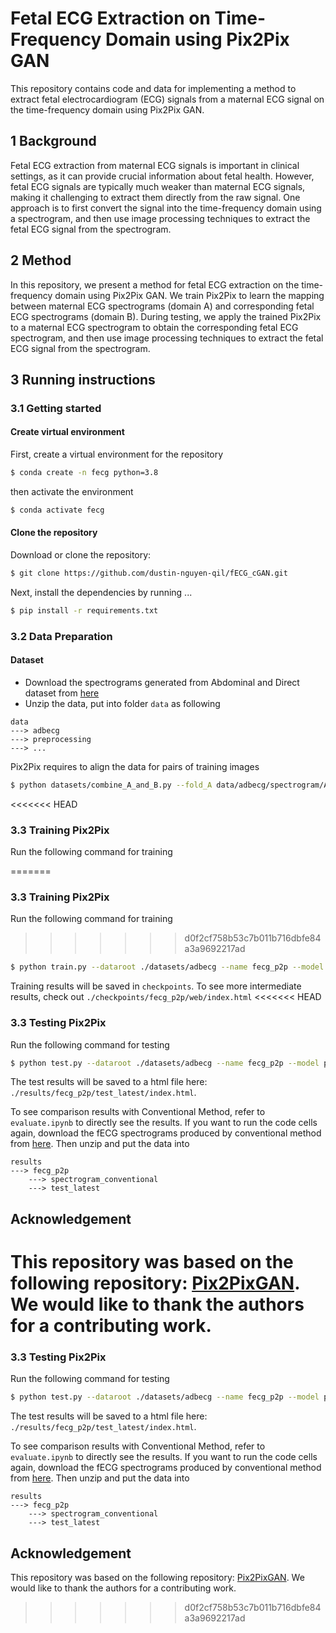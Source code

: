 # Fetal ECG Extraction on Time-Frequency Domain using Pix2Pix GAN

This repository contains code and data for implementing a method to extract fetal electrocardiogram (ECG) signals from a maternal ECG signal on the time-frequency domain using Pix2Pix GAN.

## 1 Background

Fetal ECG extraction from maternal ECG signals is important in clinical settings, as it can provide crucial information about fetal health. However, fetal ECG signals are typically much weaker than maternal ECG signals, making it challenging to extract them directly from the raw signal. One approach is to first convert the signal into the time-frequency domain using a spectrogram, and then use image processing techniques to extract the fetal ECG signal from the spectrogram.

## 2 Method

In this repository, we present a method for fetal ECG extraction on the time-frequency domain using Pix2Pix GAN. We train Pix2Pix to learn the mapping between maternal ECG spectrograms (domain A) and corresponding fetal ECG spectrograms (domain B). During testing, we apply the trained Pix2Pix to a maternal ECG spectrogram to obtain the corresponding fetal ECG spectrogram, and then use image processing techniques to extract the fetal ECG signal from the spectrogram.

## 3 Running instructions

### 3.1 Getting started

#### Create virtual environment

First, create a virtual environment for the repository
```bash
$ conda create -n fecg python=3.8
```
then activate the environment 
```bash
$ conda activate fecg
```


#### Clone the repository

Download or clone the repository:

```bash
$ git clone https://github.com/dustin-nguyen-qil/fECG_cGAN.git
```
Next, install the dependencies by running
...
```bash
$ pip install -r requirements.txt
```

### 3.2 Data Preparation

#### Dataset 
- Download the spectrograms generated from Abdominal and Direct dataset from [here](https://uofh-my.sharepoint.com/:u:/g/personal/dnguy222_cougarnet_uh_edu/EftKBDNDgtlCmx4PClYJcogB42zOuQZOmCdeH9F2rOd_Ug?e=wgu81y)
- Unzip the data, put into folder `data` as following
```
data
---> adbecg
---> preprocessing
---> ...
```

Pix2Pix requires to align the data for pairs of training images 
```bash
$ python datasets/combine_A_and_B.py --fold_A data/adbecg/spectrogram/A --fold_B data/adbecg/spectrogram/A --fold_AB datasets/adbecg
```
<<<<<<< HEAD

### 3.3 Training Pix2Pix

Run the following command for training

=======

### 3.3 Training Pix2Pix

Run the following command for training

>>>>>>> d0f2cf758b53c7b011b716dbfe84a3a9692217ad
```bash
$ python train.py --dataroot ./datasets/adbecg --name fecg_p2p --model pix2pix --direction AtoB
```

Training results will be saved in `checkpoints`. To see more intermediate results, check out `./checkpoints/fecg_p2p/web/index.html`
<<<<<<< HEAD

### 3.3 Testing Pix2Pix

Run the following command for testing

```bash
$ python test.py --dataroot ./datasets/adbecg --name fecg_p2p --model pix2pix --direction AtoB
```

The test results will be saved to a html file here: `./results/fecg_p2p/test_latest/index.html`.

To see comparison results with Conventional Method, refer to `evaluate.ipynb` to directly see the results.
If you want to run the code cells again, download the fECG spectrograms produced by conventional method from [here](https://uofh-my.sharepoint.com/:u:/g/personal/dnguy222_cougarnet_uh_edu/EQ2o2injDp9BjFag7zLFeoMB76fMKRBU3bFRsY85vkhi-Q?e=2A3MeZ). Then unzip and put the data into

```
results
---> fecg_p2p
    ---> spectrogram_conventional
    ---> test_latest
```

## Acknowledgement

This repository was based on the following repository: [Pix2PixGAN](https://github.com/junyanz/pytorch-CycleGAN-and-pix2pix). We would like to thank the authors for a contributing work.
=======

### 3.3 Testing Pix2Pix

Run the following command for testing

```bash
$ python test.py --dataroot ./datasets/adbecg --name fecg_p2p --model pix2pix --direction AtoB
```

The test results will be saved to a html file here: `./results/fecg_p2p/test_latest/index.html`.

To see comparison results with Conventional Method, refer to `evaluate.ipynb` to directly see the results.
If you want to run the code cells again, download the fECG spectrograms produced by conventional method from [here](https://uofh-my.sharepoint.com/:u:/g/personal/dnguy222_cougarnet_uh_edu/EQ2o2injDp9BjFag7zLFeoMB76fMKRBU3bFRsY85vkhi-Q?e=2A3MeZ). Then unzip and put the data into

```
results
---> fecg_p2p
    ---> spectrogram_conventional
    ---> test_latest
```

## Acknowledgement

This repository was based on the following repository: [Pix2PixGAN](https://github.com/junyanz/pytorch-CycleGAN-and-pix2pix). We would like to thank the authors for a contributing work.

>>>>>>> d0f2cf758b53c7b011b716dbfe84a3a9692217ad
